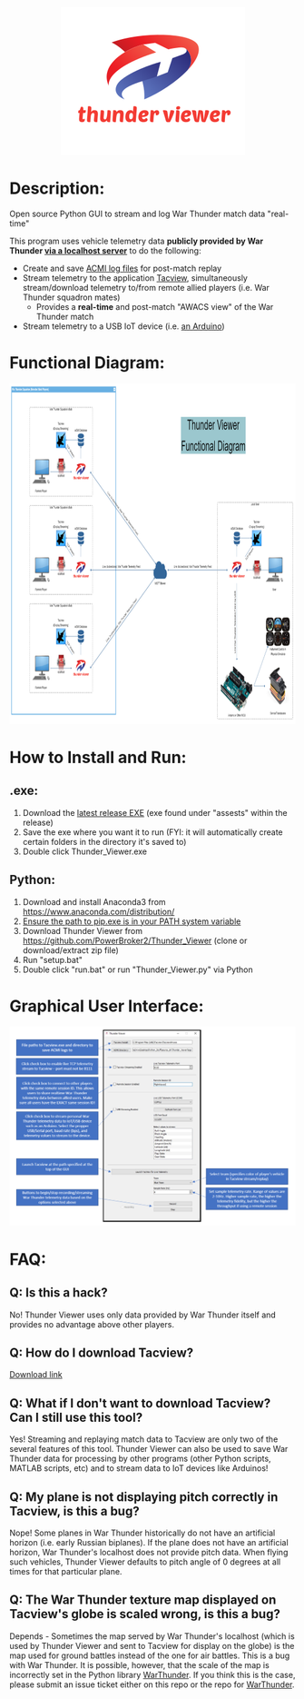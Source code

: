 <p align="center">
  <img width="325" height="260" src="https://github.com/PowerBroker2/Thunder_Viewer/blob/master/docs/logo.png">
</p>

# Description:
Open source Python GUI to stream and log War Thunder match data "real-time"

This program uses vehicle telemetry data **publicly provided by War Thunder [via a localhost server](https://forum.warthunder.com/index.php?/topic/53412-dynamic-battle-map-tactical-map-on-separate-device-great-new-feature/&ct=1577653391)** to do the following:
- Create and save [ACMI log files](https://www.tacview.net/documentation/acmi/en/) for post-match replay
- Stream telemetry to the application [Tacview](https://www.tacview.net/product/en/), simultaneously stream/download telemetry to/from remote allied players (i.e. War Thunder squadron mates)
    - Provides a **real-time** and post-match "AWACS view" of the War Thunder match
- Stream telemetry to a USB IoT device (i.e. [an Arduino](https://www.arduino.cc/en/Guide/Introduction))

# Functional Diagram:
<p align="center">
  <img width="1981" height="600" src="https://github.com/PowerBroker2/Thunder_Viewer/blob/master/docs/Thunder_Viewer_Functional_Diagram.png">
</p>

# How to Install and Run:
## .exe:
1. Download the [latest release EXE](https://github.com/PowerBroker2/Thunder_Viewer/releases) (exe found under "assests" within the release)
2. Save the exe where you want it to run (FYI: it will automatically create certain folders in the directory it's saved to)
3. Double click Thunder_Viewer.exe

## Python:
1. Download and install Anaconda3 from https://www.anaconda.com/distribution/
2. [Ensure the path to pip.exe is in your PATH system variable](https://www.youtube.com/watch?v=cm6WDGAzDPM)
3. Download Thunder Viewer from https://github.com/PowerBroker2/Thunder_Viewer (clone or download/extract zip file)
4. Run "setup.bat"
5. Double click "run.bat" or run "Thunder_Viewer.py" via Python

# Graphical User Interface:
![gui](https://raw.githubusercontent.com/PowerBroker2/Thunder_Viewer/master/docs/GUI_Description.PNG)

# FAQ:
## Q: Is this a hack?
No! Thunder Viewer uses only data provided by War Thunder itself and provides no advantage above other players.

## Q: How do I download Tacview?
[Download link](https://www.tacview.net/download/license/en/?file=TacviewSetup.exe&mirror=0)

## Q: What if I don't want to download Tacview? Can I still use this tool?
Yes! Streaming and replaying match data to Tacview are only two of the several features of this tool. Thunder Viewer can also be used to save War Thunder data for processing by other programs (other Python scripts, MATLAB scripts, etc) and to stream data to IoT devices like Arduinos!

## Q: My plane is not displaying pitch correctly in Tacview, is this a bug?
Nope! Some planes in War Thunder historically do not have an artificial horizon (i.e. early Russian biplanes). If the plane does not have an artificial horizon, War Thunder's localhost does not provide pitch data. When flying such vehicles, Thunder Viewer defaults to pitch angle of 0 degrees at all times for that particular plane.

## Q: The War Thunder texture map displayed on Tacview's globe is scaled wrong, is this a bug?
Depends - Sometimes the map served by War Thunder's localhost (which is used by Thunder Viewer and sent to Tacview for display on the globe) is the map used for ground battles instead of the one for air battles. This is a bug with War Thunder. It is possible, however, that the scale of the map is incorrectly set in the Python library [WarThunder](https://github.com/PowerBroker2/WarThunder/blob/master/WarThunder/maps.py). If you think this is the case, please submit an issue ticket either on this repo or the repo for [WarThunder](https://github.com/PowerBroker2/WarThunder).
